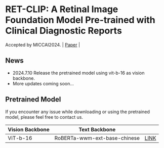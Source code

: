 # RET-CLIP: A Retinal Image Foundation Model Pre-trained with Clinical Diagnostic Reports
Accepted by MICCAI2024.
| [Paper](https://arxiv.org/pdf/2405.14137) |

## News
* 2024.7.10 Release the pretrained model using vit-b-16 as vision backbone.
* More updates coming soon...
  
## Pretrained Model

If you encounter any issue while downloading or using the pretrained model, please feel free to contact us.

| Vision Backbone  |      Text Backbone      |                                                                                               |
|-----------|:------------:|:---------------------------------------------------------------------------------------------:|
| ViT-b-16 | RoBERTa-wwm-ext-base-chinese | [LINK](https://drive.google.com/file/d/1xWmEZTinTcQ3uXIozgmDS8arqtNSvJwJ/view?usp=sharing) |
